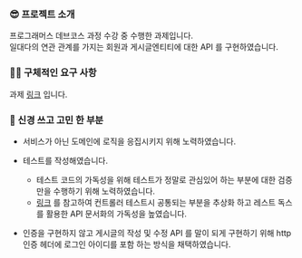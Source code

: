 ### 😎 프로젝트 소개 
프로그래머스 데브코스 과정 수강 중 수행한 과제입니다. <br>
일대다의 연관 관계를 가지는 회원과 게시글엔티티에 대한 API 를 구현하였습니다.

### 👩‍💻 구체적인 요구 사항
과제 [링크](https://ancient-citron-06b.notion.site/SpringBoot-Part4-7-632dd10678164daca96a5ea185a02b60) 입니다.

### 🤔 신경 쓰고 고민 한 부분

- 서비스가 아닌 도메인에 로직을 응집시키지 위해 노력하였습니다.


- 테스트를 작성해였습니다.
  - 테스트 코드의 가독성을 위해 테스트가 정말로 관심있어 하는 부분에 대한 검증만을 수행하기 위해 노력하였습니다.
  - [링크](https://backtony.github.io/spring/2021-10-15-spring-test-3/) 를 참고하여 컨트롤러 테스트시 공통되는 부분을 추상화 하고 레스트 독스를 활용한 API 문서화의 가독성을 높였습니다.
  

- 인증을 구현하지 않고 게시글의 작성 및 수정 API 를 말이 되게 구현하기 위해 http 인증 헤더에 로그인 아이디를 포함 하는 방식을 채택하였습니다. 